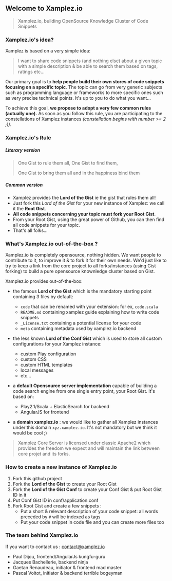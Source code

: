 ## Welcome to Xamplez.io

> Xamplez.io, building OpenSource Knowledge Cluster of Code Snippets

### Xamplez.io's idea?

Xamplez is based on a very simple idea: 
> I want to share code snippets (and nothing else) about a given topic with a simple description 
> & be able to search them based on tags, ratings etc...

Our primary goal is to **help people build their own stores of code snippets focusing on a specific topic**. 
The topic can go from very generic subjects such as programming language or frameworks to more specific ones such as 
very precise technical points. It's up to you to do what you want...

To achieve this goal, **we propose to adopt a very few common rules (actually one).** As soon as you follow this rule, 
you are participating to the constellations of Xamplez instances _(constellation begins with number >= 2 ;))_. 

### Xamplez.io's Rule

##### Literary version
> One Gist to rule them all, One Gist to find them,
>
> One Gist to bring them all and in the happiness bind them

##### Common version
 * Xamplez provides the **Lord of the Gist** ie the gist that rules them all!
 * Just fork this _Lord of the Gist_ for your new instance of Xamplez: we call it the **Root Gist**.
 * **All code snippets concerning your topic must fork your Root Gist**.
 * From your Root Gist, using the great power of Github, you can then find all code snippets for your topic.
 * That's all folks...

### What's Xamplez.io out-of-the-box ?

Xamplez.io is completely opensource, nothing hidden. We want people to contribute to it, to improve it &
to fork it for their own needs. We'd just like to try to keep a link from the core project to all
forks/instances (using Gist forking) to build a pure opensource knownledge cluster based on Gist.

Xamplez.io provides out-of-the-box:

 * the famous **Lord of the Gist** which is the mandatory starting point containing 3 files by default:
    * `code` that can be renamed with your extension: for ex, `code.scala`
    * `README.md` containing xamplez guide explaining how to write code snippets
    * `_License.txt` containing a potential license for your code
    * `meta` containing metadata used by xamplez.io backend
 
 * the less known **Lord of the Conf Gist** which is used to store all custom configurations for your Xamplez instance: 
     * custom Play configuration
     * custom CSS
     * custom HTML templates
     * local messages
     * etc...
 
 * a **default Opensource server implementation** capable of building a code search engine from one single entry point, your Root Gist. It's based on:
    * Play2.1/Scala + ElasticSearch for backend
    * AngularJS for frontend

 * a **domain xamplez.io** : we would like to gather all Xamplez instances under this domain `xyz.xamplez.io`. It's not mandatory but we think it would be cool ;)
 
> Xamplez Core Server is licensed under classic Apache2 which provides the freedom we expect and will maintain the link between core projet and its forks.

### How to create a new instance of Xamplez.io

 1. Fork this github project
 2. Fork the **Lord of the Gist** to create your Root Gist
 3. Fork the **Lord of the Gist Conf** to create your Conf Gist & put Root Gist ID in it
 4. Put Conf Gist ID in conf/application.conf
 5. Fork Root Gist and create a few snippets :
     * Put a short & relevant description of your code snippet: all words preceded by `#` will be indexed as tags
     * Put your code snippet in code file and you can create more files too
    

### The team behind Xamplez.io

If you want to contact us : contact@xamplez.io

* Paul Dijou, frontend/AngularJs kungfu-guru 
* Jacques Bachellerie, backend ninja
* Gaetan Renaudeau, initiator & frontend mad master
* Pascal Voitot, initiator & backend terrible bogeyman


